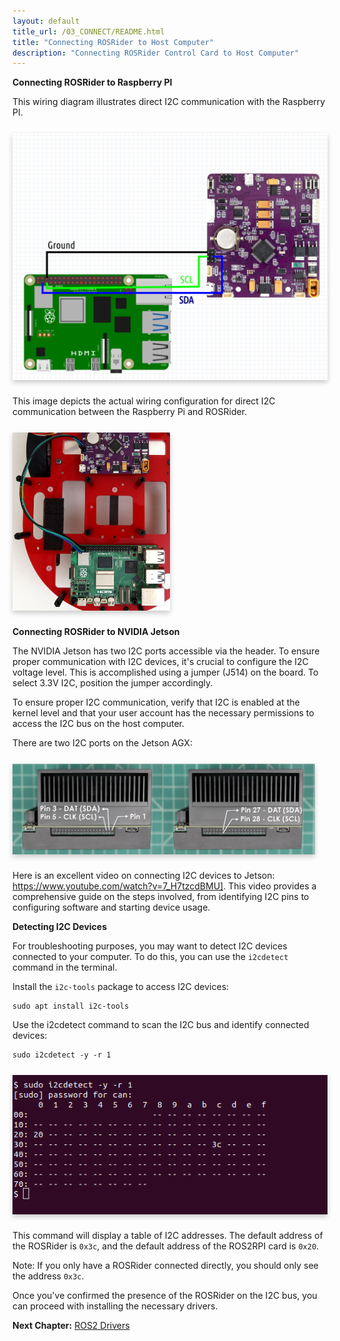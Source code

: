 ```yaml
---
layout: default
title_url: /03_CONNECT/README.html
title: "Connecting ROSRider to Host Computer"
description: "Connecting ROSRider Control Card to Host Computer"
---
```


**Connecting ROSRider to Raspberry PI**

This wiring diagram illustrates direct I2C communication with the Raspberry PI.

<div style="display: flex; justify-content: space-around; margin: 25px 0;">
   <img src="../images/rpi4b_wiring.png" alt="Connecting to Raspberry PI diagram" style="box-shadow: 0px 4px 8px rgba(0, 0, 0, 0.2);">
</div>

This image depicts the actual wiring configuration for direct I2C communication between the Raspberry Pi and ROSRider.

<div style="display: flex; margin: 25px 0;">
   <img src="../images/caretta_bare.jpg" alt="Connecting to Raspberry PI" style="width:50%; box-shadow: 0px 4px 8px rgba(0, 0, 0, 0.2);">
</div>

**Connecting ROSRider to NVIDIA Jetson**

The NVIDIA Jetson has two I2C ports accessible via the header. To ensure proper communication with I2C devices, it's crucial to configure the I2C voltage level. This is accomplished using a jumper (J514) on the board. To select 3.3V I2C, position the jumper accordingly.

To ensure proper I2C communication, verify that I2C is enabled at the kernel level and that your user account has the necessary permissions to access the I2C bus on the host computer.

There are two I2C ports on the Jetson AGX:

<div style="display: flex; margin: 25px 0;">
   <img src="../images/jetson_agx_i2c_0.png" alt="Jetson AGX I2C Port 1" style="width:48%; box-shadow: 0px 4px 8px rgba(0, 0, 0, 0.2);">
   <img src="../images/jetson_agx_i2c_1.png" alt="Jetson AGX I2C Port 2" style="width:48%; box-shadow: 0px 4px 8px rgba(0, 0, 0, 0.2);">
</div>

Here is an excellent video on connecting I2C devices to Jetson: <a href="https://www.youtube.com/watch?v=7_H7tzcdBMU]" title="I2C - NVIDIA Jetson AGX Xavier">https://www.youtube.com/watch?v=7_H7tzcdBMU]</a>. This video provides a comprehensive guide on the steps involved, from identifying I2C pins to configuring software and starting device usage.


**Detecting I2C Devices**

For troubleshooting purposes, you may want to detect I2C devices connected to your computer. To do this, you can use the `i2cdetect` command in the terminal.

Install the `i2c-tools` package to access I2C devices:

```console
sudo apt install i2c-tools
```

Use the i2cdetect command to scan the I2C bus and identify connected devices:

```console
sudo i2cdetect -y -r 1
```

<div style="display: flex; margin: 25px 0;">
<img src="../images/i2cdetect.png" alt="Detecting I2C Devices" style="box-shadow: 0px 4px 8px rgba(0, 0, 0, 0.2);">
</div>

This command will display a table of I2C addresses. The default address of the ROSRider is `0x3c`, and the default address of the ROS2RPI card is `0x20`.

Note: If you only have a ROSRider connected directly, you should only see the address `0x3c`.

Once you've confirmed the presence of the ROSRider on the I2C bus, you can proceed with installing the necessary drivers.

__Next Chapter:__ [ROS2 Drivers](../04_DRIVERS/README.md)